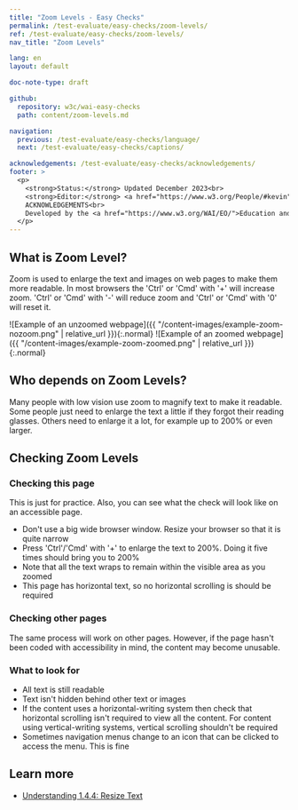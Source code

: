 ```yaml
---
title: "Zoom Levels - Easy Checks"
permalink: /test-evaluate/easy-checks/zoom-levels/
ref: /test-evaluate/easy-checks/zoom-levels/
nav_title: "Zoom Levels"

lang: en
layout: default

doc-note-type: draft

github:
  repository: w3c/wai-easy-checks
  path: content/zoom-levels.md

navigation:
  previous: /test-evaluate/easy-checks/language/
  next: /test-evaluate/easy-checks/captions/

acknowledgements: /test-evaluate/easy-checks/acknowledgements/
footer: >
  <p>
    <strong>Status:</strong> Updated December 2023<br>
    <strong>Editor:</strong> <a href="https://www.w3.org/People/#kevin">Kevin White</a><br>
    ACKNOWLEDGEMENTS<br>
    Developed by the <a href="https://www.w3.org/WAI/EO/">Education and Outreach Working Group (EOWG)</a>. Updated as part of the <a href="https://www.w3.org/WAI/about/projects/wai-coop/">WAI-CooP project</a>, co-funded by the European Commission.
  </p>
---
```



## What is Zoom Level?

Zoom is used to enlarge the text and images on web pages to make them more readable. In most browsers the 'Ctrl' or 'Cmd' with '+' will increase zoom. 'Ctrl' or 'Cmd' with '-' will reduce zoom and 'Ctrl' or 'Cmd' with '0' will reset it.

![Example of an unzoomed webpage]({{ "/content-images/example-zoom-nozoom.png" | relative_url }}){:.normal}&nbsp;![Example of an zoomed webpage]({{ "/content-images/example-zoom-zoomed.png" | relative_url }}){:.normal}

## Who depends on Zoom Levels?

Many people with low vision use zoom to magnify text to make it readable. Some people just need to enlarge the text a little if they forgot their reading glasses. Others need to enlarge it a lot, for example up to 200% or even larger.

## Checking Zoom Levels

### Checking this page

This is just for practice. Also, you can see what the check will look like on an accessible page.

* Don't use a big wide browser window. Resize your browser so that it is quite narrow
* Press 'Ctrl'/'Cmd' with '+' to enlarge the text to 200%. Doing it five times should bring you to 200%
* Note that all the text wraps to remain within the visible area as you zoomed
* This page has horizontal text, so no horizontal scrolling is should be required

### Checking other pages 

The same process will work on other pages. However, if the page hasn't been coded with accessibility in mind, the content may become unusable.
   
### What to look for

* All text is still readable
* Text isn't hidden behind other text or images
* If the content uses a horizontal-writing system then check that horizontal scrolling isn't required to view all the content. For content using vertical-writing systems, vertical scrolling shouldn't be required
* Sometimes navigation menus change to an icon that can be clicked to access the menu. This is fine

## Learn more
* [Understanding 1.4.4: Resize Text](https://www.w3.org/WAI/WCAG22/Understanding/resize-text.html)